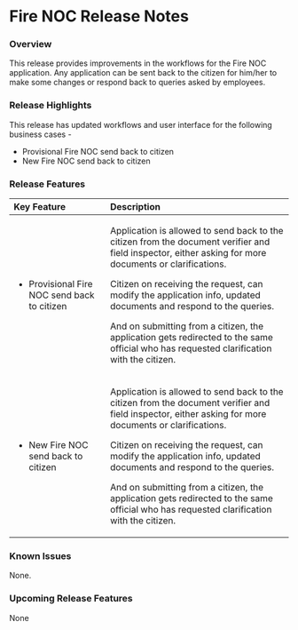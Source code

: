 # Fire NOC Release Notes

### Overview <a id="Overview"></a>

This release provides improvements in the workflows for the Fire NOC application. Any application can be sent back to the citizen for him/her to make some changes or respond back to queries asked by employees.

### Release Highlights <a id="Release-Highlights"></a>

This release has updated workflows and user interface for the following business cases -

* Provisional Fire NOC send back to citizen
* New Fire NOC send back to citizen

### Release Features <a id="Release-Features"></a>

<table>
  <thead>
    <tr>
      <th style="text-align:left"><b>Key Feature</b>
      </th>
      <th style="text-align:left"><b>Description</b>
      </th>
    </tr>
  </thead>
  <tbody>
    <tr>
      <td style="text-align:left">
        <ul>
          <li>Provisional Fire NOC send back to citizen</li>
        </ul>
      </td>
      <td style="text-align:left">
        <p>Application is allowed to send back to the citizen from the document verifier
          and field inspector, either asking for more documents or clarifications.</p>
        <p>Citizen on receiving the request, can modify the application info, updated
          documents and respond to the queries.</p>
        <p>And on submitting from a citizen, the application gets redirected to the
          same official who has requested clarification with the citizen.</p>
      </td>
    </tr>
    <tr>
      <td style="text-align:left">
        <ul>
          <li>New Fire NOC send back to citizen</li>
        </ul>
      </td>
      <td style="text-align:left">
        <p>Application is allowed to send back to the citizen from the document verifier
          and field inspector, either asking for more documents or clarifications.</p>
        <p>Citizen on receiving the request, can modify the application info, updated
          documents and respond to the queries.</p>
        <p>And on submitting from a citizen, the application gets redirected to the
          same official who has requested clarification with the citizen.</p>
      </td>
    </tr>
  </tbody>
</table>

### Known Issues <a id="Known-Issues"></a>

 None.

### Upcoming Release Features <a id="Upcoming-Release-Features"></a>

None


